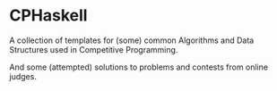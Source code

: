 CPHaskell
=========
A collection of templates for (some) common Algorithms and Data Structures used in Competitive Programming.

And some (attempted) solutions to problems and contests from online judges.
